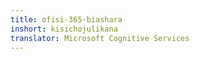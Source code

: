 ```yaml
---
title: ofisi-365-biashara
inshort: kisichojulikana
translator: Microsoft Cognitive Services
---
```





